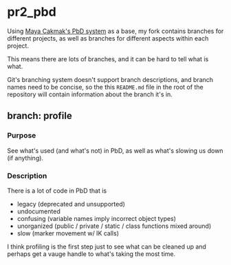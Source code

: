 # pr2_pbd
Using [Maya Cakmak's PbD system](https://github.com/PR2/pr2_pbd) as a base, my fork contains branches for different projects, as well as branches for different aspects within each project.

This means there are lots of branches, and it can be hard to tell what is what.

Git's branching system doesn't support branch descriptions, and branch names need to be concise, so the this `README.md` file in the root of the repository will contain information about the branch it's in.

## branch: profile
### Purpose
See what's used (and what's not) in PbD, as well as what's slowing us down (if anything).

### Description
There is a lot of code in PbD that is
- legacy (deprecated and unsupported)
- undocumented
- confusing (variable names imply incorrect object types)
- unorganized (public / private / static / class functions mixed around)
- slow (marker movement w/ IK calls)

I think profiling is the first step just to see what can be cleaned up and perhaps get a vauge handle to what's taking the most time.
